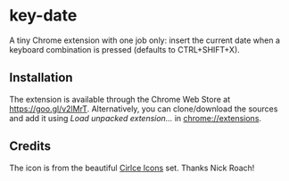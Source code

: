 # key-date

A tiny Chrome extension with one job only: insert the current date when a keyboard combination is pressed (defaults to CTRL+SHIFT+X).

## Installation

The extension is available through the Chrome Web Store at https://goo.gl/v2lMrT. Alternatively, you can clone/download the sources and add it using _Load unpacked extension..._ in [chrome://extensions](chrome://extensions).

## Credits

The icon is from the beautiful [Cirlce Icons](https://www.iconfinder.com/icons/1055101/calendar_date_event_icon) set. Thanks Nick Roach! 

